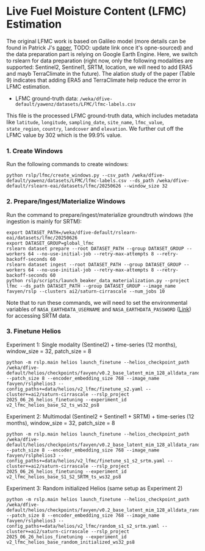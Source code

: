 # Live Fuel Moisture Content (LFMC) Estimation

The original LFMC work is based on Galileo model (more details can be found in Patrick J's [paper](https://www.overleaf.com/project/6819d1e76eb0ba2dde451e04), TODO: update link once it's opne-sourced) and the data preparation part is relying on Google Earth Engine. Here, we switch to rslearn for data preparation (right now, only the following modalities are supported: Sentinel2, Sentinel1, SRTM, location, we will need to add ERA5 and mayb TerraClimate in the future). The alation study of the paper (Table 9) indicates that adding ERA5 and TerraClimate help reduce the error in LFMC estimation.

- LFMC ground-truth data: `/weka/dfive-default/yawenz/datasets/LFMC/lfmc-labels.csv`

This file is the processed LFMC ground-truth data, which includes metadata like `latitude`, `longitude`, `sampling_date`, `site_name`, `lfmc_value`, `state_region`, `country`, `landcover` and `elevation`. We further cut off the LFMC value by 302 which is the 99.9% value.

### 1. Create Windows

Run the following commands to create windows:
```
python rslp/lfmc/create_windows.py --csv_path /weka/dfive-default/yawenz/datasets/LFMC/lfmc-labels.csv --ds_path /weka/dfive-default/rslearn-eai/datasets/lfmc/20250626 --window_size 32
```

### 2. Prepare/Ingest/Materialize Windows

Run the command to prepare/ingest/materialize groundtruth windows (the ingestion is mainly for SRTM):
```
export DATASET_PATH=/weka/dfive-default/rslearn-eai/datasets/lfmc/20250626
export DATASET_GROUP=global_lfmc
rslearn dataset prepare --root DATASET_PATH --group DATASET_GROUP --workers 64 --no-use-initial-job --retry-max-attempts 8 --retry-backoff-seconds 60
rslearn dataset ingest --root DATASET_PATH --group DATASET_GROUP --workers 64 --no-use-initial-job --retry-max-attempts 8 --retry-backoff-seconds 60
python rslp/scripts/launch_beaker_data_materialization.py --project lfmc --ds_path DATASET_PATH --group DATASET_GROUP --image_name favyen/rslp --clusters ai2/saturn-cirrascale --num_jobs 10
```

Note that to run these commands, we will need to set the environmental variables of `NASA_EARTHDATA_USERNAME` and `NASA_EARTHDATA_PASSWORD` ([Link](https://urs.earthdata.nasa.gov/)) for accessing SRTM data.

### 3. Finetune Helios

Experiment 1: Single modality (Sentinel2) + time-series (12 months), window_size = 32, patch_size = 8
```
python -m rslp.main helios launch_finetune --helios_checkpoint_path /weka/dfive-default/helios/checkpoints/favyen/v0.2_base_latent_mim_128_alldata_random_fixed_modality_0.5/step320000 --patch_size 8 --encoder_embedding_size 768 --image_name favyen/rslphelios3 --config_paths+=data/helios/v2_lfmc/finetune_s2.yaml --cluster+=ai2/saturn-cirrascale --rslp_project 2025_06_26_helios_finetuning --experiment_id v2_lfmc_helios_base_S2_ts_ws32_ps8
```

Experiment 2: Multimodal (Sentinel2 + Sentinel1 + SRTM) + time-series (12 months), window_size = 32, patch_size = 8
```
python -m rslp.main helios launch_finetune --helios_checkpoint_path /weka/dfive-default/helios/checkpoints/favyen/v0.2_base_latent_mim_128_alldata_random_fixed_modality_0.5/step320000 --patch_size 8 --encoder_embedding_size 768 --image_name favyen/rslphelios3 --config_paths+=data/helios/v2_lfmc/finetune_s1_s2_srtm.yaml --cluster+=ai2/saturn-cirrascale --rslp_project 2025_06_26_helios_finetuning --experiment_id v2_lfmc_helios_base_S1_S2_SRTM_ts_ws32_ps8
```

Experiment 3: Random initialized Helios (same setup as Experiment 2)
```
python -m rslp.main helios launch_finetune --helios_checkpoint_path /weka/dfive-default/helios/checkpoints/favyen/v0.2_base_latent_mim_128_alldata_random_fixed_modality_0.5/step320000 --patch_size 8 --encoder_embedding_size 768 --image_name favyen/rslphelios3 --config_paths+=data/helios/v2_lfmc/random_s1_s2_srtm.yaml --cluster+=ai2/saturn-cirrascale --rslp_project 2025_06_26_helios_finetuning --experiment_id v2_lfmc_helios_base_random_initialized_ws32_ps8
```
